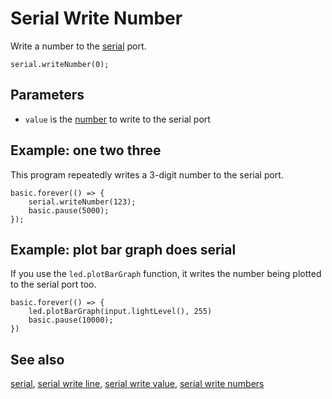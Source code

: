 # Serial Write Number

Write a number to the [serial](/device/serial) port.

```sig
serial.writeNumber(0);
```

## Parameters

* `value` is the [number](/types/number) to write to the serial port

## Example: one two three

This program repeatedly writes a 3-digit number to the serial port.

```blocks
basic.forever(() => {
    serial.writeNumber(123);
    basic.pause(5000);
});
```

## Example: plot bar graph does serial

If you use the `led.plotBarGraph` function, it writes the number being plotted to the serial port too.

```blocks
basic.forever(() => {
    led.plotBarGraph(input.lightLevel(), 255)
    basic.pause(10000);
})
```

## See also

[serial](/device/serial), [serial write line](/reference/serial/write-line), [serial write value](/reference/serial/write-value), [serial write numbers](/reference/serial/write-numbers)
